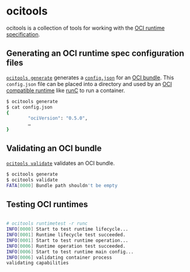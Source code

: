 # ocitools

ocitools is a collection of tools for working with the [OCI runtime specification][runtime-spec].

## Generating an OCI runtime spec configuration files

[`ocitools generate`][generate.1] generates a [`config.json`][config.json] for an [OCI bundle][bundle].
This `config.json` file can be placed into a directory and used by an [OCI compatible runtime][runtime-spec] like [runC][] to run a container.

```sh
$ ocitools generate
$ cat config.json
{
        "ociVersion": "0.5.0",
        …
}
```

## Validating an OCI bundle

[`ocitools validate`][validate.1] validates an OCI bundle.

```sh
$ ocitools generate
$ ocitools validate
FATA[0000] Bundle path shouldn't be empty
```

## Testing OCI runtimes

```sh

# ocitools runtimetest -r runc
INFO[0000] Start to test runtime lifecycle...
INFO[0001] Runtime lifecycle test succeeded.
INFO[0001] Start to test runtime operation...
INFO[0006] Runtime operation test succeeded.
INFO[0006] Start to test runtime main config...
INFO[0006] validating container process
validating capabilities
```

[bundle]: https://github.com/opencontainers/runtime-spec/blob/master/bundle.md
[config.json]: https://github.com/opencontainers/runtime-spec/blob/master/config.md
[runC]: https://github.com/opencontainers/runc
[runtime-spec]: https://github.com/opencontainers/runtime-spec

[generate.1]: man/ocitools-generate.1.md
[validate.1]: man/ocitools-validate.1.md
